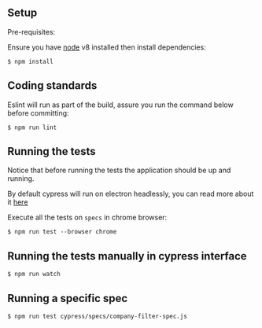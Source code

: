## Setup

Pre-requisites:

Ensure you have [node](https://nodejs.org/en/download/) v8 installed then install dependencies:

`$ npm install`

## Coding standards

Eslint will run as part of the build, assure you run the command below before committing:

`$ npm run lint`

## Running the tests

Notice that before running the tests the application should be up and running.

By default cypress will run on electron headlessly, you can read more about it [here](https://docs.cypress.io/guides/core-concepts/launching-browsers.html#Electron-Browser)

Execute all the tests on `specs` in chrome browser:

`$ npm run test --browser chrome`

## Running the tests manually in cypress interface

`$ npm run watch`

## Running a specific spec

`$ npm run test cypress/specs/company-filter-spec.js`
